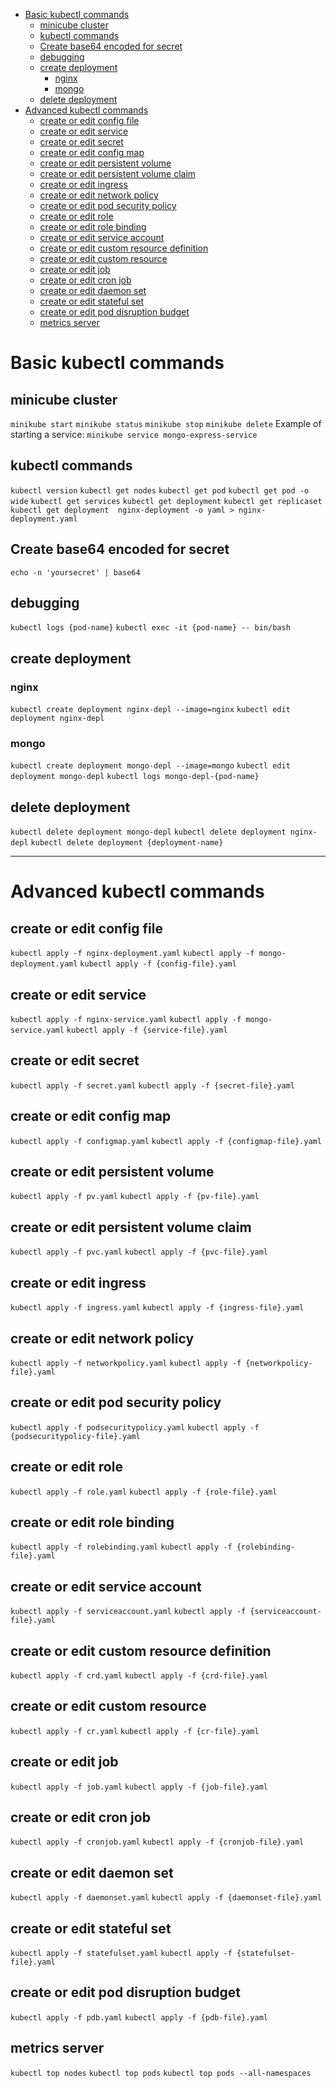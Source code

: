 - [Basic kubectl commands](#basic-kubectl-commands)
  - [minicube cluster](#minicube-cluster)
  - [kubectl commands](#kubectl-commands)
  - [Create base64 encoded for secret](#create-base64-encoded-for-secret)
  - [debugging](#debugging)
  - [create deployment](#create-deployment)
    - [nginx](#nginx)
    - [mongo](#mongo)
  - [delete deployment](#delete-deployment)
- [Advanced kubectl commands](#advanced-kubectl-commands)
  - [create or edit config file](#create-or-edit-config-file)
  - [create or edit service](#create-or-edit-service)
  - [create or edit secret](#create-or-edit-secret)
  - [create or edit config map](#create-or-edit-config-map)
  - [create or edit persistent volume](#create-or-edit-persistent-volume)
  - [create or edit persistent volume claim](#create-or-edit-persistent-volume-claim)
  - [create or edit ingress](#create-or-edit-ingress)
  - [create or edit network policy](#create-or-edit-network-policy)
  - [create or edit pod security policy](#create-or-edit-pod-security-policy)
  - [create or edit role](#create-or-edit-role)
  - [create or edit role binding](#create-or-edit-role-binding)
  - [create or edit service account](#create-or-edit-service-account)
  - [create or edit custom resource definition](#create-or-edit-custom-resource-definition)
  - [create or edit custom resource](#create-or-edit-custom-resource)
  - [create or edit job](#create-or-edit-job)
  - [create or edit cron job](#create-or-edit-cron-job)
  - [create or edit daemon set](#create-or-edit-daemon-set)
  - [create or edit stateful set](#create-or-edit-stateful-set)
  - [create or edit pod disruption budget](#create-or-edit-pod-disruption-budget)
  - [metrics server](#metrics-server)

# Basic kubectl commands

## minicube cluster
`minikube start`
`minikube status`
`minikube stop`
`minikube delete`
Example of starting a service: `minikube service mongo-express-service`

## kubectl commands
`kubectl version`
`kubectl get nodes`
`kubectl get pod`
`kubectl get pod -o wide`
`kubectl get services`
`kubectl get deployment`
`kubectl get replicaset`
`kubectl get deployment  nginx-deployment -o yaml > nginx-deployment.yaml`

## Create base64 encoded for secret
`echo -n 'yoursecret' | base64`

## debugging
`kubectl logs {pod-name}`
`kubectl exec -it {pod-name} -- bin/bash`

## create deployment
### nginx
`kubectl create deployment nginx-depl --image=nginx`
`kubectl edit deployment nginx-depl`
### mongo
`kubectl create deployment mongo-depl --image=mongo`
`kubectl edit deployment mongo-depl`
`kubectl logs mongo-depl-{pod-name}`

## delete deployment
`kubectl delete deployment mongo-depl`
`kubectl delete deployment nginx-depl`
`kubectl delete deployment {deployment-name}`

---

# Advanced kubectl commands

## create or edit config file
`kubectl apply -f nginx-deployment.yaml`
`kubectl apply -f mongo-deployment.yaml`
`kubectl apply -f {config-file}.yaml`

## create or edit service
`kubectl apply -f nginx-service.yaml`
`kubectl apply -f mongo-service.yaml`
`kubectl apply -f {service-file}.yaml`

## create or edit secret
`kubectl apply -f secret.yaml`
`kubectl apply -f {secret-file}.yaml`

## create or edit config map
`kubectl apply -f configmap.yaml`
`kubectl apply -f {configmap-file}.yaml`

## create or edit persistent volume
`kubectl apply -f pv.yaml`
`kubectl apply -f {pv-file}.yaml`

## create or edit persistent volume claim
`kubectl apply -f pvc.yaml`
`kubectl apply -f {pvc-file}.yaml`

## create or edit ingress
`kubectl apply -f ingress.yaml`
`kubectl apply -f {ingress-file}.yaml`

## create or edit network policy
`kubectl apply -f networkpolicy.yaml`
`kubectl apply -f {networkpolicy-file}.yaml`

## create or edit pod security policy
`kubectl apply -f podsecuritypolicy.yaml`
`kubectl apply -f {podsecuritypolicy-file}.yaml`

## create or edit role
`kubectl apply -f role.yaml`
`kubectl apply -f {role-file}.yaml`

## create or edit role binding
`kubectl apply -f rolebinding.yaml`
`kubectl apply -f {rolebinding-file}.yaml`

## create or edit service account
`kubectl apply -f serviceaccount.yaml`
`kubectl apply -f {serviceaccount-file}.yaml`

## create or edit custom resource definition
`kubectl apply -f crd.yaml`
`kubectl apply -f {crd-file}.yaml`

## create or edit custom resource
`kubectl apply -f cr.yaml`
`kubectl apply -f {cr-file}.yaml`

## create or edit job
`kubectl apply -f job.yaml`
`kubectl apply -f {job-file}.yaml`

## create or edit cron job
`kubectl apply -f cronjob.yaml`
`kubectl apply -f {cronjob-file}.yaml`

## create or edit daemon set
`kubectl apply -f daemonset.yaml`
`kubectl apply -f {daemonset-file}.yaml`

## create or edit stateful set
`kubectl apply -f statefulset.yaml`
`kubectl apply -f {statefulset-file}.yaml`

## create or edit pod disruption budget
`kubectl apply -f pdb.yaml`
`kubectl apply -f {pdb-file}.yaml`

## metrics server
`kubectl top nodes`
`kubectl top pods`
`kubectl top pods --all-namespaces`
